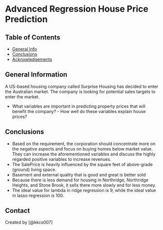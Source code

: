 # Advanced Regression House Price Prediction


## Table of Contents
* [General Info](#general-information)
* [Conclusions](#conclusions)
* [Acknowledgements](#acknowledgements)

## General Information
A US-based housing company called Surprise Housing has decided to enter the Australian market.
The company is looking for potential sales targets to enter the market.
- What variables are important in predicting property prices that will benefit the company? - How well do these variables explain house prices?



## Conclusions
- Based on the requirement, the corporation should concentrate more on the negative aspects and focus on buying homes below market value.
They can increase the aforementioned variables and discuss the highly regarded positive variables to increase revenues.
- The SalePrice is heavily influenced by the square feet of above-grade (ground) living space.
- Basement and external quality that is good and great is better sold
- Because there is less demand for housing in Northridge, Northridge Heights, and Stone Brook, it sells there more slowly and for less money.
- The ideal value for lambda in ridge regression is 9, while the ideal value in lasso regression is 100.
 




## Contact
Created by [@kkcs007]

